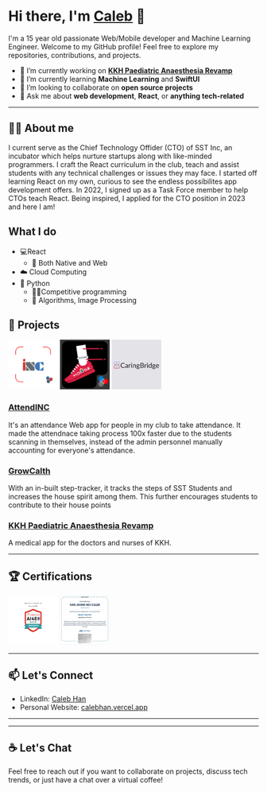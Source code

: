 # Hi there, I'm [Caleb](https://calebhan.vercel.app/) 👋

I'm a 15 year old passionate Web/Mobile developer and Machine Learning Engineer. Welcome to my GitHub profile! Feel free to explore my repositories, contributions, and projects.

- 🔭 I’m currently working on **[KKH Paediatric Anaesthesia Revamp](https://github.com/Aathithya-J/KKH-Revamp/tree/devh)**
- 🌱 I’m currently learning **Machine Learning** and **SwiftUI**
- 👯 I’m looking to collaborate on **open source projects**
- 💬 Ask me about **web development**, **React**, or **anything tech-related**

---

## 🧍‍♂️ About me
I current serve as the Chief Technology Offider (CTO) of SST Inc, an incubator which helps nurture startups along with like-minded programmers. I craft the React curriculum in the club, teach and assist students with any technical challenges or issues they may face. I started off learning React on my own, curious to see the endless possibilites app development offers. In 2022, I signed up as a Task Force member to help CTOs teach React. Being inspired, I applied for the CTO position in 2023 and here I am!

## What I do
- 💻React
  - 📱 Both Native and Web
- ☁️ Cloud Computing 
- 🐍 Python
  - 👨‍💻Competitive programming
  - 🌇 Algorithms, Image Processing

## 🚀 Projects
<img src="assets/AppIcon1024x1024.png" width="100" height="100" > <img src="assets/growcalth.jpg" width="100" height="100" > <img src="assets/CB.jpeg" width="100" height="100">

### [AttendINC](https://github.com/kidscoots101/inc-terminal-attendance)
It's an attendance Web app for people in my club to take attendance. It made the attendnace taking process 100x faster due to the students scanning in themselves, instead of the admin personnel manually accounting for everyone's attendance. 

### [GrowCalth](https://github.com/sst-inc/GrowCalth)
With an in-built step-tracker, it tracks the steps of SST Students and increases the house spirit among them. This further encourages students to contribute to their house points

### [KKH Paediatric Anaesthesia Revamp](https://github.com/Aathithya-J/KKH-Revamp/tree/devh)
A medical app for the doctors and nurses of KKH.

---
## 🏆 Certifications
<img src="assets/ai-badge-1.png" width="100" height="100"> <img src="assets/react-native-testdome.jpeg" width="100" height="100">

---

## 📫 Let's Connect

- LinkedIn: [Caleb Han](https://www.linkedin.com/in/caleb-han-792349235/)
- Personal Website: [calebhan.vercel.app](https://calebhan.vercel.app/)

---
---

## ☕ Let's Chat

Feel free to reach out if you want to collaborate on projects, discuss tech trends, or just have a chat over a virtual coffee!


<!---
kidscoots101/kidscoots10
1 is a ✨ special ✨ repository because its `README.md` (this file) appears on your GitHub profile.
You can click the Preview link to take a look at your changes.
--->
